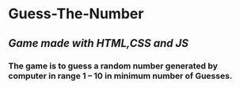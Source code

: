 # **Guess-The-Number** <br>
## _Game made with HTML,CSS and JS_ <br>
### The game is to guess a random number generated by computer in range 1 – 10 in minimum number of Guesses.
